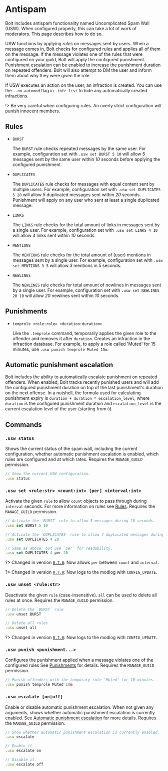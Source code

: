 # Antispam
Bolt includes antispam functionality named Uncomplicated Spam Wall (USW).
When configured properly, this can take a lot of work of moderators. This page describes how to do so.

USW functions by applying *rules* on messages sent by users.
When a message comes in, Bolt checks for configured rules and applies all of them on the message.
If the message violates one of the rules that were configured on your guild, Bolt will apply the configured punishment.
Punishment escalation can be enabled to increase the punishment duration on repeated offenders.
Bolt will also attempt to DM the user and inform them about why they were given the role.

If USW executes an action on the user, an infraction is created.
You can use the `--no-automod` flag in `.infr list` to hide any automatically created infractions.

!> Be very careful when configuring rules.
An overly strict configuration *will* punish innocent members.


## Rules
- `BURST`

  The `BURST` rule checks repeated messages by the same user.
  For example, configuration set with `.usw set BURST 5 10` will allow
  *5* messages sent by the same user within *10* seconds before applying
  the configured punishment.

- `DUPLICATES`

  The `DUPLICATES` rule checks for messages with equal content
  sent by multiple users. For example, configuration set with
  `.usw set DUPLICATES 5 20` will allow *5* duplicated messages sent
  within *20* seconds. Punishment will apply on any user who
  sent at least a single duplicated message.

- `LINKS`

  The `LINKS` rule checks for the total amount of links in messages
  sent by a single user. For example, configuration set with
  `.usw set LINKS 4 10` will allow *4* links sent within *10* seconds.

- `MENTIONS`

  The `MENTIONS` rule checks for the total amount of (user) mentions in
  messages sent by a single user. For example, configuration set with
  `.usw set MENTIONS 3 5` will allow *3* mentions in *5* seconds.

- `NEWLINES`

  The `NEWLINES` rule checks for total amount of newlines in messages
  sent by a single user. For example, configuration set with
  `.usw set NEWLINES 20 10` will allow *20* newlines sent within *10* seconds.


## Punishments
- `temprole <role:role> <duration:duration>`

  Like the `.temprole` command, temporarily applies the given role to the offender
  and removes it after `duration`. Creates an infraction in the infraction database.
  For example, to apply a role called 'Muted' for 15 minutes, use `.usw punish temprole Muted 15m`.


## Automatic punishment escalation
Bolt includes the ability to automatically escalate punishment on repeated offenders.
When enabled, Bolt tracks recently punished users and will add the configured punishment duration
on top of the last punishment's duration on the next offense. In a nutshell, the formula used
for calculating punishment expiry is `duration + duration * escalation_level`, where `duration`
is the configured punishment duration and `escalation_level` is the current escalation level
of the user (starting from `0`).


## Commands
### `.usw status`
Shows the current status of the spam wall, including the current configuration,
whether automatic punishment escalation is enabled,
which rules are configured and at which rates.
Requires the `MANAGE_GUILD` permission.
```js
// Show the current USW configuration.
.usw status
```


### `.usw set <rule:str> <count:int> [per] <interval:int>`
Activate the given `rule` to allow `count` objects to pass through during `interval` seconds.
For more information on rules see [Rules](#rules).
Requires the `MANAGE_GUILD` permission.
```js
// Activate the `BURST` rule to allow 5 messages during 10 seconds.
.usw set BURST 5 10

// Activate the `DUPLICATES` rule to allow 4 duplicated messages during 20 seconds.
.usw set DUPLICATES 4 20

// Same as above, but use `per` for readability.
.usw set DUPLICATES 4 per 20
```

?> Changed in version [`0.7.0`](docs/changelog#v060): Now allows `per` between `count` and `interval`.

?> Changed in version [`0.7.0`](docs/changelog#v070): Now logs to the modlog with `CONFIG_UPDATE`.


### `.usw unset <rule:str>`
Deactivate the given `rule` (case-insensitive).
`all` can be used to delete all rules at once.
Requires the `MANAGE_GUILD` permission.
```js
// Delete the `BURST` rule
.usw unset BURST

// Delete all rules
.usw unset all
```

?> Changed in version [`0.7.0`](docs/changelog#v070): Now logs to the modlog with `CONFIG_UPDATE`.


### `.usw punish <punishment...>`
Configures the punishment applied when a message violates one of the configured rules
See [Punishments](#punishments) for details.
Requires the `MANAGE_GUILD` permission.
```js
// Punish offenders with the temporary role 'Muted' for 10 minutes.
.usw punish temprole Muted 10m
```


### `.usw escalate [on|off]`
Enable or disable automatic punishment escalation.
When not given any arguments, shows whether automatic punishment escalation is currently enabled.
See [Automatic punishment escalation](#automatic-punishment-escalation) for more details.
Requires the `MANAGE_GUILD` permission.
```js
// Show whether automatic punishment escalation is currently enabled.
.usw escalate

// Enable it.
.usw escalate on

// Disable it.
.usw escalate off
```
